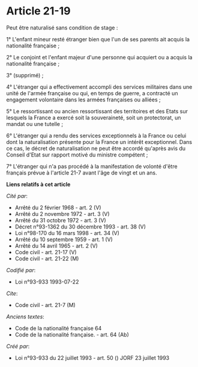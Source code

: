 # Article 21-19

Peut être naturalisé sans condition de stage :

1° L'enfant mineur resté étranger bien que l'un de ses parents ait acquis la nationalité française ;

2° Le conjoint et l'enfant majeur d'une personne qui acquiert ou a acquis la nationalité française ;

3° (supprimé) ;

4°  L'étranger qui a effectivement accompli des services militaires dans une unité de l'armée française ou qui, en temps de
guerre, a contracté un engagement volontaire dans les armées françaises ou alliées ;

5°  Le ressortissant ou ancien ressortissant des territoires et des Etats sur lesquels la France a exercé soit la
souveraineté, soit un protectorat, un mandat ou une tutelle ;

6° L'étranger qui a rendu des services exceptionnels à la France ou celui dont la naturalisation présente pour la France un
intérêt exceptionnel. Dans ce cas, le décret de naturalisation ne peut être accordé qu'après avis du Conseil d'Etat sur
rapport motivé du ministre compétent ;

7° L'étranger qui n'a pas procédé à la manifestation de volonté d'être français prévue à l'article 21-7 avant l'âge de vingt
et un ans.

**Liens relatifs à cet article**

_Cité par_:

  - Arrêté du 2 février 1968 - art. 2 (V)
  - Arrêté du 2 novembre 1972 - art. 3 (V)
  - Arrêté du 31 octobre 1972 - art. 3 (V)
  - Décret n°93-1362 du 30 décembre 1993 - art. 38 (V)
  - Loi n°98-170 du 16 mars 1998 - art. 34 (V)
  - Arrêté du 10 septembre 1959 - art. 1 (V)
  - Arrêté du 14 avril 1965 - art. 2 (V)
  - Code civil - art. 21-17 (V)
  - Code civil - art. 21-22 (M)

_Codifié par_:

  - Loi n°93-933 1993-07-22

_Cite_:

  - Code civil - art. 21-7 (M)

_Anciens textes_:

  - Code de la nationalité française 64
  - Code de la nationalité française. - art. 64 (Ab)

_Créé par_:

  - Loi n°93-933 du 22 juillet 1993 - art. 50 () JORF 23 juillet 1993
